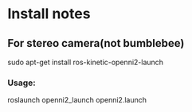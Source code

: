 # Install notes
## For stereo camera(not bumblebee)
sudo apt-get install ros-kinetic-openni2-launch

### Usage:
roslaunch openni2_launch openni2.launch	
